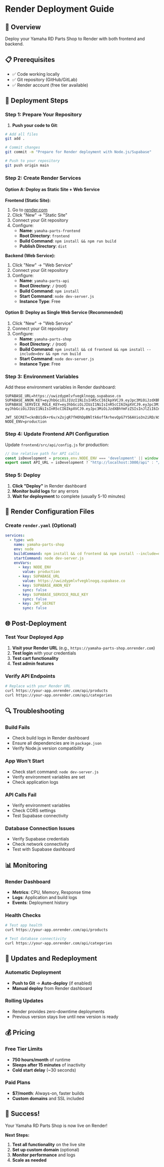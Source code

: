 # Render Deployment Guide

## 🎯 Overview
Deploy your Yamaha RD Parts Shop to Render with both frontend and backend.

## 📋 Prerequisites
- ✅ Code working locally
- ✅ Git repository (GitHub/GitLab)
- ✅ Render account (free tier available)

## 🚀 Deployment Steps

### Step 1: Prepare Your Repository

1. **Push your code to Git**:
```bash
# Add all files
git add .

# Commit changes
git commit -m "Prepare for Render deployment with Node.js/Supabase"

# Push to your repository
git push origin main
```

### Step 2: Create Render Services

#### Option A: Deploy as Static Site + Web Service

**Frontend (Static Site):**
1. Go to [render.com](https://render.com)
2. Click "New" → "Static Site"
3. Connect your Git repository
4. Configure:
   - **Name**: `yamaha-parts-frontend`
   - **Root Directory**: `frontend`
   - **Build Command**: `npm install && npm run build`
   - **Publish Directory**: `dist`

**Backend (Web Service):**
1. Click "New" → "Web Service"
2. Connect your Git repository
3. Configure:
   - **Name**: `yamaha-parts-api`
   - **Root Directory**: `/` (root)
   - **Build Command**: `npm install`
   - **Start Command**: `node dev-server.js`
   - **Instance Type**: Free

#### Option B: Deploy as Single Web Service (Recommended)

1. Click "New" → "Web Service"
2. Connect your Git repository
3. Configure:
   - **Name**: `yamaha-parts-shop`
   - **Root Directory**: `/` (root)
   - **Build Command**: `npm install && cd frontend && npm install --include=dev && npm run build`
   - **Start Command**: `node dev-server.js`
   - **Instance Type**: Free

### Step 3: Environment Variables

Add these environment variables in Render dashboard:

```env
SUPABASE_URL=https://uwizdypmlvfvegklnogq.supabase.co
SUPABASE_ANON_KEY=eyJhbGciOiJIUzI1NiIsInR5cCI6IkpXVCJ9.eyJpc3MiOiJzdXBhYmFzZSIsInJlZiI6InV3aXpkeXBtbHZmdmVna2xub2dxIiwicm9sZSI6ImFub24iLCJpYXQiOjE3NTA5Mzk3MDUsImV4cCI6MjA2NjUxNTcwNX0.KQ3_XiXJERD7mA4iZOaon82hcR7g6PBigelW_rie7Ew
SUPABASE_SERVICE_ROLE_KEY=eyJhbGciOiJIUzI1NiIsInR5cCI6IkpXVCJ9.eyJpc3MiOiJzdXBhYmFzZSIsInJlZiI6InV3aXpkeXBtbHZmdmVna2xub2dxIiwicm9sZSI6InNlcnZpY2Vfcm9sZSIsImlhdCI6MTc1MDkzOTcwNSwiZXhwIjoyMDY2NTE1NzA1fQ.9uRj8ao4jKsCOvmcnDYso5vP6CZHuUW2w0irGLDE9LQ
eyJhbGciOiJIUzI1NiIsInR5cCI6IkpXVCJ9.eyJpc3MiOiJzdXBhYmFzZSIsInJlZiI6InV3aXpkeXBtbHZmdmVna2xub2dxIiwicm9sZSI6InNlcnZpY2Vfcm9sZSIsImlhdCI6MTc1MDkzOTcwNSwiZXhwIjoyMDY2NTE1NzA1fQ.9uRj8ao4jKsCOvmcnDYso5vP6CZHuUW2w0irGLDE9LQ

JWT_SECRET=cknBU1dk+r6v/xZojqR7fHOhDpBNltk6offArhevQpG7YS6AVio3n2iRD/ASCjAmSa/y9Rx1Z00IUxxvHUu58g==
NODE_ENV=production
```

### Step 4: Update Frontend API Configuration

Update `frontend/src/api/config.js` for production:

```javascript
// Use relative path for API calls
const isDevelopment = process.env.NODE_ENV === 'development' || window.location.hostname === 'localhost'
export const API_URL = isDevelopment ? "http://localhost:3000/api" : "/api";
```

### Step 5: Deploy

1. **Click "Deploy"** in Render dashboard
2. **Monitor build logs** for any errors
3. **Wait for deployment** to complete (usually 5-10 minutes)

## 🔧 Render Configuration Files

### Create `render.yaml` (Optional)
```yaml
services:
  - type: web
    name: yamaha-parts-shop
    env: node
    buildCommand: npm install && cd frontend && npm install --include=dev && npm run build
    startCommand: node dev-server.js
    envVars:
      - key: NODE_ENV
        value: production
      - key: SUPABASE_URL
        value: https://uwizdypmlvfvegklnogq.supabase.co
      - key: SUPABASE_ANON_KEY
        sync: false
      - key: SUPABASE_SERVICE_ROLE_KEY
        sync: false
      - key: JWT_SECRET
        sync: false
```

## 🌐 Post-Deployment

### Test Your Deployed App

1. **Visit your Render URL** (e.g., `https://yamaha-parts-shop.onrender.com`)
2. **Test login** with your credentials
3. **Test cart functionality**
4. **Test admin features**

### Verify API Endpoints

```bash
# Replace with your Render URL
curl https://your-app.onrender.com/api/products
curl https://your-app.onrender.com/api/categories
```

## 🔍 Troubleshooting

### Build Fails
- Check build logs in Render dashboard
- Ensure all dependencies are in `package.json`
- Verify Node.js version compatibility

### App Won't Start
- Check start command: `node dev-server.js`
- Verify environment variables are set
- Check application logs

### API Calls Fail
- Verify environment variables
- Check CORS settings
- Test Supabase connectivity

### Database Connection Issues
- Verify Supabase credentials
- Check network connectivity
- Test with Supabase dashboard

## 📊 Monitoring

### Render Dashboard
- **Metrics**: CPU, Memory, Response time
- **Logs**: Application and build logs
- **Events**: Deployment history

### Health Checks
```bash
# Test app health
curl https://your-app.onrender.com/api/products

# Test database connectivity
curl https://your-app.onrender.com/api/categories
```

## 🔄 Updates and Redeployment

### Automatic Deployment
- **Push to Git** → **Auto-deploy** (if enabled)
- **Manual deploy** from Render dashboard

### Rolling Updates
- Render provides zero-downtime deployments
- Previous version stays live until new version is ready

## 💰 Pricing

### Free Tier Limits
- **750 hours/month** of runtime
- **Sleeps after 15 minutes** of inactivity
- **Cold start delay** (~30 seconds)

### Paid Plans
- **$7/month**: Always-on, faster builds
- **Custom domains** and SSL included

## 🎉 Success!

Your Yamaha RD Parts Shop is now live on Render!

**Next Steps:**
1. **Test all functionality** on the live site
2. **Set up custom domain** (optional)
3. **Monitor performance** and logs
4. **Scale as needed**
